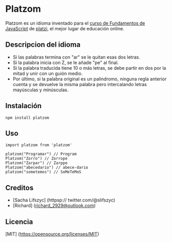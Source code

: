 # Platzom

Platzom es un idioma inventado para el [curso de Fundamentos de JavaScript](https://platzi.com/js) de [platzi](https://platzi.com), el mejor lugar de educación online.

## Descripcion del idioma

- Si las palabras termina con "ar" se le quitan esas dos letras.
- Si la palabra inicia con Z, se le añade "pe" al final.
- Si la palabra traducida tiene 10 o más letras, se debe partir en dos por la mitad y unir con un guión medio.
- Por último, si la palabra original es un palindromo, ninguna regla anterior cuenta y se devuelve la misma palabra pero intercalando letras mayúsculas y minúsculas.

## Instalación
```
npm install platzom
```

## Uso
```
import platzom from 'platzom'

platzom("Programar") // Program
Platzom("Zorro") // Zorrope
Platzom("Zarpar") // Zarppe
Platzom("abecedario") // abece-dario
platzom("sometemos") // SoMeTeMoS
```

## Creditos
- [Sacha Lifszyc] (httpsp:// twitter.com/@slifszyc)
- [Richard] (richard_2929@outlook.com)

## Licencia

[MIT] (https://opensource.org/licenses/MIT)